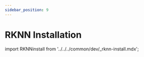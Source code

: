 ```yaml
---
sidebar_position: 9
---
```


# RKNN Installation

import RKNNinstall from '../../../common/dev/\_rknn-install.mdx';

<RKNNinstall />
